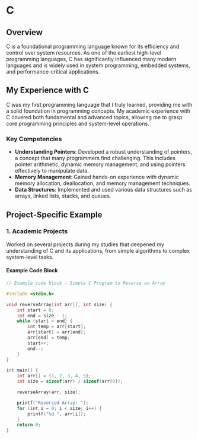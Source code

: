 # C

## Overview
C is a foundational programming language known for its efficiency and control over system resources. As one of the earliest high-level programming languages, C has significantly influenced many modern languages and is widely used in system programming, embedded systems, and performance-critical applications.

## My Experience with C
C was my first programming language that I truly learned, providing me with a solid foundation in programming concepts. My academic experience with C covered both fundamental and advanced topics, allowing me to grasp core programming principles and system-level operations.

### Key Competencies
- **Understanding Pointers**: Developed a robust understanding of pointers, a concept that many programmers find challenging. This includes pointer arithmetic, dynamic memory management, and using pointers effectively to manipulate data.
- **Memory Management**: Gained hands-on experience with dynamic memory allocation, deallocation, and memory management techniques.
- **Data Structures**: Implemented and used various data structures such as arrays, linked lists, stacks, and queues.

## Project-Specific Example

### 1. Academic Projects
Worked on several projects during my studies that deepened my understanding of C and its applications, from simple algorithms to complex system-level tasks.

#### Example Code Block
```c
// Example code block - Simple C Program to Reverse an Array

#include <stdio.h>

void reverseArray(int arr[], int size) {
    int start = 0;
    int end = size - 1;
    while (start < end) {
        int temp = arr[start];
        arr[start] = arr[end];
        arr[end] = temp;
        start++;
        end--;
    }
}

int main() {
    int arr[] = {1, 2, 3, 4, 5};
    int size = sizeof(arr) / sizeof(arr[0]);

    reverseArray(arr, size);

    printf("Reversed Array: ");
    for (int i = 0; i < size; i++) {
        printf("%d ", arr[i]);
    }
    return 0;
}
